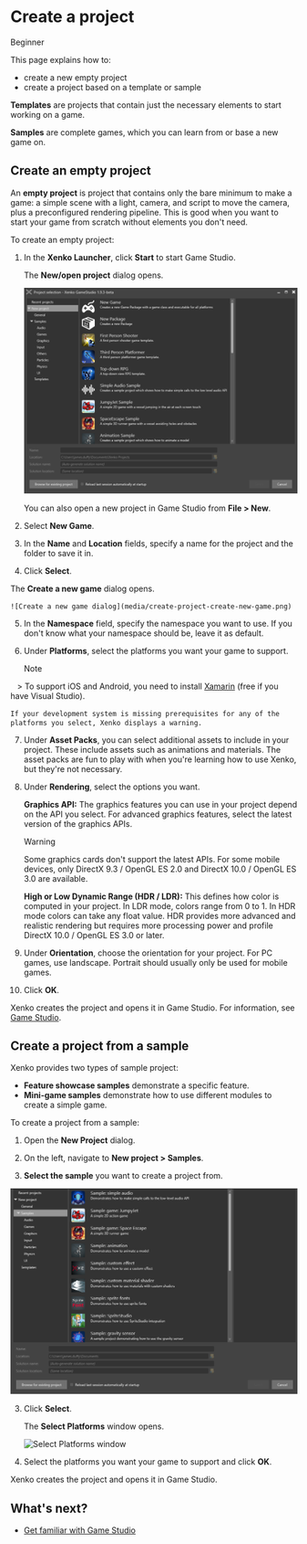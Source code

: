 # Create a project

<span class="label label-doc-level">Beginner</span>

This page explains how to:

* create a new empty project 
* create a project based on a template or sample 

**Templates** are projects that contain just the necessary elements to start working on a game.

**Samples** are complete games, which you can learn from or base a new game on.

## Create an empty project

An **empty project** is project that contains only the bare minimum to make a game: a simple scene with a light, camera, and script to move the camera, plus a preconfigured rendering pipeline. This is good when you want to start your game from scratch without elements you don't need. 

To create an empty project:

1. In the **Xenko Launcher**, click **Start** to start Game Studio. 

    The **New/open project** dialog opens.
    
    ![New Project dialog](media/create-project-new-open-project-window.png)

    You can also open a new project in Game Studio from **File > New**. 
    
2. Select **New Game**.

3. In the **Name** and **Location** fields, specify a name for the project and the folder to save it in.

4. Click **Select**.

The **Create a new game** dialog opens.

    ![Create a new game dialog](media/create-project-create-new-game.png)

5. In the **Namespace** field, specify the namespace you want to use. If you don't know what your namespace should be, leave it as default.

6. Under **Platforms**, select the platforms you want your game to support.  

    > [!Note]
    >  To support iOS and Android, you need to install <a href="https://www.xamarin.com/studio" target="_blank">Xamarin</a> (free if you have Visual Studio).

    If your development system is missing prerequisites for any of the platforms you select, Xenko displays a warning.

7. Under **Asset Packs**, you can select additional assets to include in your project. These include assets such as animations and materials. The asset packs are fun to play with when you're learning how to use Xenko, but they're not necessary.

8. Under **Rendering**, select the options you want.  
    
    **Graphics API:** The graphics features you can use in your project depend on the API you select. For advanced graphics features, select the latest version of the graphics APIs.
    
    >[!Warning]
    >Some graphics cards don't support the latest APIs. For some mobile devices, only DirectX 9.3 / OpenGL ES 2.0 and DirectX 10.0 / OpenGL ES 3.0 are available.

    **High or Low Dynamic Range (HDR / LDR):** This defines how color is computed in your project. In LDR mode, colors range from 0 to 1. In HDR mode colors can take any float value. HDR provides more advanced and realistic rendering but requires more processing power and profile DirectX 10.0 / OpenGL ES 3.0 or later.

9. Under **Orientation**, choose the orientation for your project. For PC games, use landscape. Portrait should usually only be used for mobile games.

10. Click **OK**.

Xenko creates the project and opens it in Game Studio. For information, see [Game Studio](game-studio.md).

## Create a project from a sample

Xenko provides two types of sample project:

 * **Feature showcase samples** demonstrate a specific feature.
 * **Mini-game samples** demonstrate how to use different modules to create a simple game.
    
To create a project from a sample:

 1. Open the **New Project** dialog.
    
 2.	On the left, navigate to **New project > Samples**.
 
 2. **Select the sample** you want to create a project from. 
    
   ![New Project window - samples](media/create-project-new-open-project-samples.png)

 3. Click **Select**.

    The **Select Platforms** window opens.

    ![Select Platforms window](media/create-project-select-platform.png)
    	
 4. Select the platforms you want your game to support and click **OK**.

Xenko creates the project and opens it in Game Studio. 

## What's next?

* [Get familiar with Game Studio](game-studio.md)